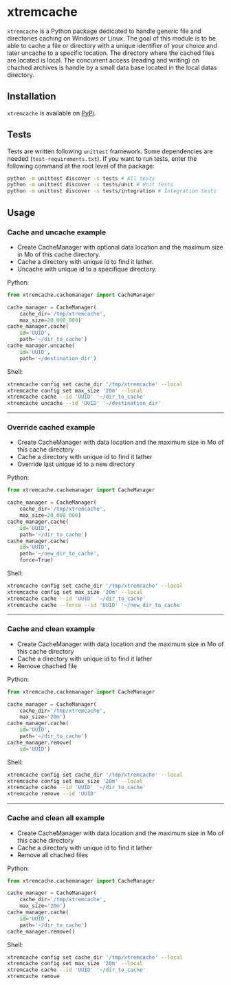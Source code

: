 # xtremcache

`xtremcache` is a Python package dedicated to handle generic file and directories caching on Windows or Linux.
The goal of this module is to be able to cache a file or directory with a unique identifier of your choice and later uncache to a specific location.
The directory where the cached files are located is local.
The concurrent access (reading and writing) on chached archives is handle by a small data base located in the local datas directory.

## Installation

`xtremcache` is available on [PyPi](https://pypi.org/project/xtremcache/).

## Tests

Tests are written following `unittest` framework. Some dependencies are needed (`test-requirements.txt`). If you want to run tests, enter the following command at the root level of the package:

```bash
python -m unittest discover -s tests # All tests
python -m unittest discover -s tests/unit # Unit tests
python -m unittest discover -s tests/integration # Integration tests
```

## Usage

### Cache and uncache example

- Create CacheManager with optional data location and the maximum size in Mo of this cache directory.
- Cache a directory with unique id to find it lather.
- Uncache with unique id to a specifique directory.

Python:

```python
from xtremcache.cachemanager import CacheManager

cache_manager = CacheManager(
    cache_dir='/tmp/xtremcache',
    max_size=20_000_000)
cache_manager.cache(
    id='UUID',
    path='~/dir_to_cache')
cache_manager.uncache(
    id='UUID',
    path='~/destination_dir')
```

Shell:

```sh
xtremcache config set cache_dir '/tmp/xtremcache' --local
xtremcache config set max_size '20m' --local
xtremcache cache --id 'UUID' '~/dir_to_cache'
xtremcache uncache --id 'UUID' '~/destination_dir'
```

---

### Override cached example

- Create CacheManager with data location and the maximum size in Mo of this cache directory
- Cache a directory with unique id to find it lather
- Override last unique id to a new directory

Python:

```python
from xtremcache.cachemanager import CacheManager

cache_manager = CacheManager(
    cache_dir='/tmp/xtremcache',
    max_size=20_000_000)
cache_manager.cache(
    id='UUID',
    path='~/dir_to_cache')
cache_manager.cache(
    id='UUID',
    path='~/new_dir_to_cache',
    force=True)
```

Shell:

```sh
xtremcache config set cache_dir '/tmp/xtremcache' --local
xtremcache config set max_size '20m' --local
xtremcache cache --id 'UUID' '~/dir_to_cache'
xtremcache cache --force --id 'UUID' '~/new_dir_to_cache'
```

---

### Cache and clean example

- Create CacheManager with data location and the maximum size in Mo of this cache directory
- Cache a directory with unique id to find it lather
- Remove chached file

Python:

```python
from xtremcache.cachemanager import CacheManager

cache_manager = CacheManager(
    cache_dir='/tmp/xtremcache',
    max_size='20m')
cache_manager.cache(
    id='UUID',
    path='~/dir_to_cache')
cache_manager.remove(
    id='UUID')
```

Shell:

```sh
xtremcache config set cache_dir '/tmp/xtremcache' --local
xtremcache config set max_size '20m' --local
xtremcache cache --id 'UUID' '~/dir_to_cache'
xtremcache remove --id 'UUID'
```

---

### Cache and clean all example

- Create CacheManager with data location and the maximum size in Mo of this cache directory
- Cache a directory with unique id to find it lather
- Remove all chached files

Python:

```python
from xtremcache.cachemanager import CacheManager

cache_manager = CacheManager(
    cache_dir='/tmp/xtremcache',
    max_size='20m')
cache_manager.cache(
    id='UUID',
    path='~/dir_to_cache')
cache_manager.remove()
```

Shell:

```sh
xtremcache config set cache_dir '/tmp/xtremcache' --local
xtremcache config set max_size '20m' --local
xtremcache cache --id 'UUID' '~/dir_to_cache'
xtremcache remove
```
